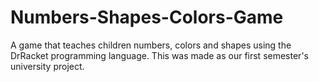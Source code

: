 # Numbers-Shapes-Colors-Game
A game that teaches children numbers, colors and shapes using the DrRacket programming language. This was made as our first semester's university project.
